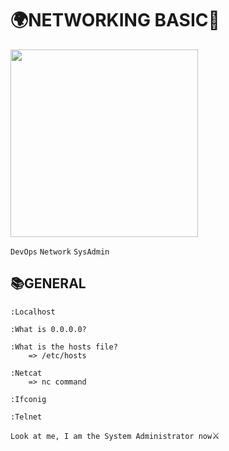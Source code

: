 # 🌍NETWORKING BASIC🔗

<img width=300 height=300 src="https://th.bing.com/th/id/R.6210c2b3c145b5f296b4466c06fd3a84?rik=0xvXYes3g844%2bA&riu=http%3a%2f%2fmedia.makeameme.org%2fcreated%2fbecomes-an-admin.jpg&ehk=hQ9CGI5zU9KDfN5Nnko3CJ4Hc6NZLcL3jnbtzCmPo9w%3d&risl=&pid=ImgRaw&r=0">
<br>

`DevOps` `Network` `SysAdmin`

## 📚GENERAL

    :Localhost

    :What is 0.0.0.0?

    :What is the hosts file?
        => /etc/hosts

    :Netcat
        => nc command

    :Ifconig

    :Telnet

`Look at me, I am the System Administrator now`⚔️
